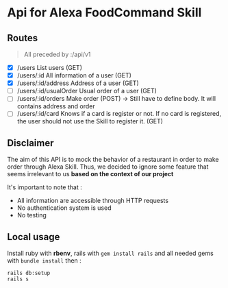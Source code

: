 # Api for Alexa FoodCommand Skill

## Routes

> All preceded by <adress>:<port>/api/v1

- [x] /users List users (GET)
- [x] /users/:id All information of a user (GET)
- [x] /users/:id/address Address of a user (GET)
- [ ] /users/:id/usualOrder Usual order of a user (GET)
- [ ] /users/:id/orders Make order (POST) -> Still have to define body. It will
  contains address and order
- [ ] /users/:id/card Knows if a card is register or not. If no card is
  registered, the user should not use the Skill to register it. (GET)

## Disclaimer

The aim of this API is to mock the behavior of a restaurant in order to make order through Alexa Skill. Thus, we decided to ignore some feature that seems irrelevant to us **based on the context of our project**

It's important to note that :
- All information are accessible through HTTP requests
- No authentication system is used
- No testing

## Local usage

Install ruby with **rbenv**, rails with `gem install rails` and all needed gems with `bundle install` then :

```
rails db:setup
rails s
```
